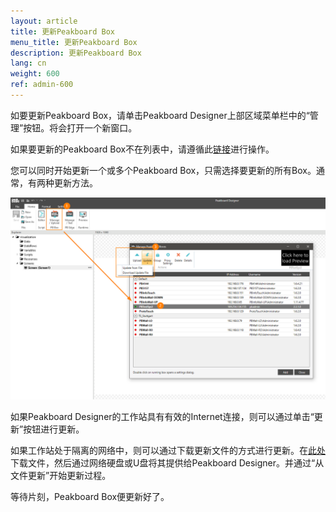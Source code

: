 ```yaml
---
layout: article
title: 更新Peakboard Box
menu_title: 更新Peakboard Box
description: 更新Peakboard Box
lang: cn
weight: 600
ref: admin-600
---
```


如要更新Peakboard Box，请单击Peakboard Designer上部区域菜单栏中的“管理”按钮。将会打开一个新窗口。

如果要更新的Peakboard Box不在列表中，请遵循此[链接](/administration/07-cn-adding.html)进行操作。

您可以同时开始更新一个或多个Peakboard Box，只需选择要更新的所有Box。通常，有两种更新方法。

![Manage Dialog Update Device](/assets/images/admin/update/aktualisieren1.png)

如果Peakboard Designer的工作站具有有效的Internet连接，则可以通过单击“更新”按钮进行更新。

如果工作站处于隔离的网络中，则可以通过下载更新文件的方式进行更新。在[此处](https://peakboard.com/download/runtime/Peakboard.Runtime_Update.pbux)下载文件，然后通过网络硬盘或U盘将其提供给Peakboard Designer。并通过“从文件更新”开始更新过程。

等待片刻，Peakboard Box便更新好了。
